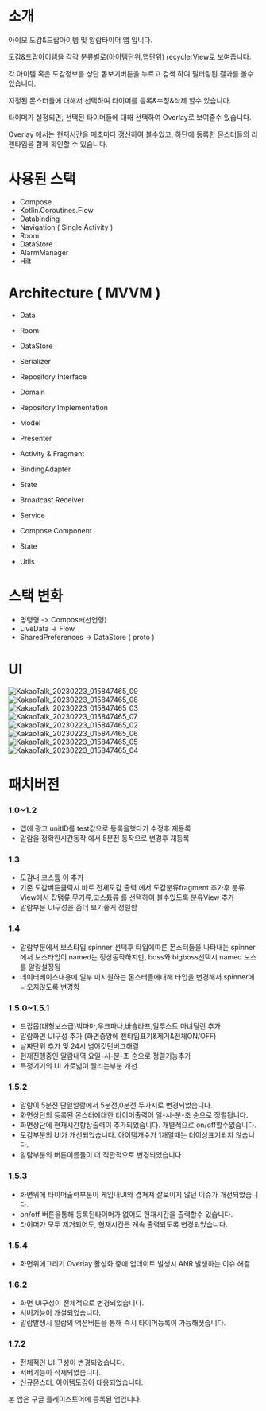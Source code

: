 # 소개

아이모 도감&드랍아이템 및 알람타이머 앱 입니다.

도감&드랍아이템을 각각 분류별로(아이템단위,맵단위) recyclerView로 보여줍니다.

각 아이템 혹은 도감정보를 상단 돋보기버튼을 누르고 검색 하여 필터링된 결과를 볼수있습니다.

지정된 몬스터들에 대해서 선택하여 타이머를 등록&수정&삭제 할수 있습니다.

타이머가 설정되면, 선택된 타이머들에 대해 선택하여 Overlay로 보여줄수 있습니다.

Overlay 에서는 현재시간을 매초마다 갱신하여 볼수있고, 하단에 등록한 몬스터들의 리젠타임을
함께 확인할 수 있습니다.

# 사용된 스택

 - Compose
 - Kotlin.Coroutines.Flow
 - Databinding
 - Navigation ( Single Activity )
 - Room
 - DataStore
 - AlarmManager
 - Hilt

# Architecture ( MVVM )

 - Data
  - Room
  - DataStore
  - Serializer
  - Repository Interface

 - Domain
  - Repository Implementation
  - Model

 - Presenter
  - Activity & Fragment
   - BindingAdapter
   - State
  - Broadcast Receiver
  - Service
  - Compose Component
   - State

 - Utils

# 스택 변화

 - 명령형 -> Compose(선언형)
 - LiveData -> Flow
 - SharedPreferences -> DataStore ( proto )
 
# UI

![KakaoTalk_20230223_015847465_09](https://user-images.githubusercontent.com/75519689/220842625-c738a854-1e1e-484f-bfeb-4da4b8b575f8.jpg)
![KakaoTalk_20230223_015847465_08](https://user-images.githubusercontent.com/75519689/220842377-8ba5f4e9-efe0-4f0d-b980-ffa84c1b3bdb.jpg)
![KakaoTalk_20230223_015847465_03](https://user-images.githubusercontent.com/75519689/220842383-72f124dc-cdb3-4fa8-9104-3a732f66ae3d.jpg)
![KakaoTalk_20230223_015847465_07](https://user-images.githubusercontent.com/75519689/220842797-3d463bdd-7e5f-4ed5-a75a-c7cbff3143ea.jpg)
![KakaoTalk_20230223_015847465_02](https://user-images.githubusercontent.com/75519689/220842379-e4783def-6deb-441a-869c-f9ecb3cf9058.jpg)
![KakaoTalk_20230223_015847465_06](https://user-images.githubusercontent.com/75519689/220842371-0831c0c3-44ee-4c77-b21a-d6dc9b82fdec.jpg)
![KakaoTalk_20230223_015847465_05](https://user-images.githubusercontent.com/75519689/220842369-cd54f511-182a-44f9-8342-92747a57d316.jpg)
![KakaoTalk_20230223_015847465_04](https://user-images.githubusercontent.com/75519689/220842364-af3a9a00-c474-4f9a-a630-d8af683ea0cc.jpg)

# 패치버전

### 1.0~1.2
- 앱에 광고 unitID를 test값으로 등록을했다가 수정후 재등록
- 알람을 정확한시간동작 에서 5분전 동작으로 변경후 재등록
### 1.3
- 도감내 코스튬 이 추가
- 기존 도감버튼클릭시 바로 전체도감 출력 에서 도감분류fragment 추가후 분류View에서 잡탬류,무기류,코스튬류 를 선택하여 볼수있도록 분류View 추가
- 알람부분 UI구성을 좀더 보기좋게 정렬함
### 1.4
- 알람부분에서 보스타입 spinner 선택후 타입에따른 몬스터들을 나타내는 spinner 에서 보스타입이 named는 정상동작하지만, boss와 bigboss선택시 named 보스를 알람설정됨
- 데이터베이스내용에 일부 미지원하는 몬스터들에대해 타입을 변경해서 spinner에 나오지않도록 변경함

### 1.5.0~1.5.1
- 드랍몹(대형보스급)빅마마,우크파나,바슬라프,일루스트,마녀딜린 추가
- 알람화면 UI구성 추가 (화면중앙에 젠타임표기&제거&전체ON/OFF)
- 날짜단위 추가 및 24시 넘어갓던버그해결
- 현재진행중인 알람내역 요일-시-분-초 순으로 정렬기능추가
- 특정기기의 UI 가로넓이 짤리는부분 개선

### 1.5.2
- 알람이 5분전 단일알람에서 5분전,0분전 두가지로 변경되었습니다.
- 화면상단의 등록된 몬스터에대한 타이머출력이 일-시-분-초 순으로 정렬됩니다.
- 화면상단에 현재시간항상출력이 추가되었습니다. 개별적으로 on/off할수없습니다.
- 도감부분의 UI가 개선되었습니다. 아이탬개수가 1개일때는 더이상표기되지 않습니다.
- 알람부분의 버튼이름들이 더 직관적으로 변경되었습니다.

### 1.5.3
- 화면위에 타이머출력부분이 게임내UI와 겹쳐져 잘보이지 않던 이슈가 개선되었습니다.
- on/off 버튼을통해 등록된타이머가 없어도 현재시간을 출력할수 있습니다.
- 타이머가 모두 제거되어도, 현재시간은 계속 출력되도록 변경되었습니다.

### 1.5.4
- 화면위에그리기 Overlay 활성화 중에 업데이트 발생시 ANR 발생하는 이슈 해결

### 1.6.2
- 화면 UI구성이 전체적으로 변경되었습니다.
- 서버기능이 개설되었습니다.
- 알람발생시 알람의 액션버튼을 통해 즉시 타이머등록이 가능해졋습니다.

### 1.7.2
 - 전체적인 UI 구성이 변경되었습니다.
 - 서버기능이 삭제되었습니다.
 - 신규몬스터, 아이템도감이 대응되었습니다.

본 앱은 구글 플레이스토어에 등록된 앱입니다.

